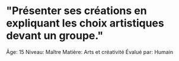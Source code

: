 # "Présenter ses créations en expliquant les choix artistiques devant un groupe."

Âge: 15
Niveau: Maître
Matière: Arts et créativité
Évalué par: Humain